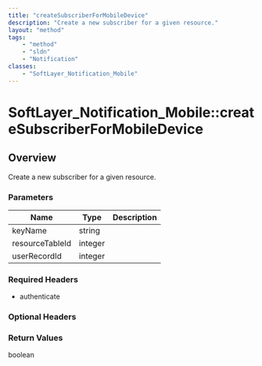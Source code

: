 ```yaml
---
title: "createSubscriberForMobileDevice"
description: "Create a new subscriber for a given resource."
layout: "method"
tags:
    - "method"
    - "sldn"
    - "Notification"
classes:
    - "SoftLayer_Notification_Mobile"
---
```

# SoftLayer_Notification_Mobile::createSubscriberForMobileDevice
## Overview 
Create a new subscriber for a given resource. 

### Parameters 
|Name | Type | Description |
| --- | --- | --- |
|keyName| string| |
|resourceTableId| integer| |
|userRecordId| integer| |


### Required Headers
* authenticate

### Optional Headers

### Return Values
boolean

